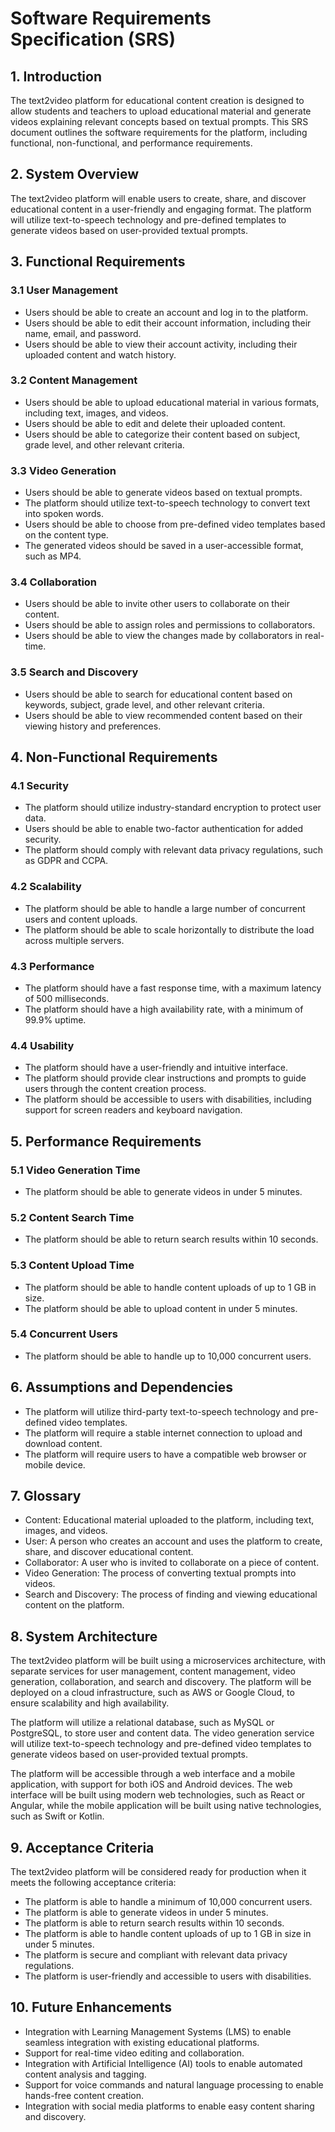 # Software Requirements Specification (SRS)

## 1. Introduction

The text2video platform for educational content creation is designed to allow students and teachers to upload educational material and generate videos explaining relevant concepts based on textual prompts. This SRS document outlines the software requirements for the platform, including functional, non-functional, and performance requirements.

## 2. System Overview

The text2video platform will enable users to create, share, and discover educational content in a user-friendly and engaging format. The platform will utilize text-to-speech technology and pre-defined templates to generate videos based on user-provided textual prompts.

## 3. Functional Requirements

### 3.1 User Management

* Users should be able to create an account and log in to the platform.
* Users should be able to edit their account information, including their name, email, and password.
* Users should be able to view their account activity, including their uploaded content and watch history.

### 3.2 Content Management

* Users should be able to upload educational material in various formats, including text, images, and videos.
* Users should be able to edit and delete their uploaded content.
* Users should be able to categorize their content based on subject, grade level, and other relevant criteria.

### 3.3 Video Generation

* Users should be able to generate videos based on textual prompts.
* The platform should utilize text-to-speech technology to convert text into spoken words.
* Users should be able to choose from pre-defined video templates based on the content type.
* The generated videos should be saved in a user-accessible format, such as MP4.

### 3.4 Collaboration

* Users should be able to invite other users to collaborate on their content.
* Users should be able to assign roles and permissions to collaborators.
* Users should be able to view the changes made by collaborators in real-time.

### 3.5 Search and Discovery

* Users should be able to search for educational content based on keywords, subject, grade level, and other relevant criteria.
* Users should be able to view recommended content based on their viewing history and preferences.

## 4. Non-Functional Requirements

### 4.1 Security

* The platform should utilize industry-standard encryption to protect user data.
* Users should be able to enable two-factor authentication for added security.
* The platform should comply with relevant data privacy regulations, such as GDPR and CCPA.

### 4.2 Scalability

* The platform should be able to handle a large number of concurrent users and content uploads.
* The platform should be able to scale horizontally to distribute the load across multiple servers.

### 4.3 Performance

* The platform should have a fast response time, with a maximum latency of 500 milliseconds.
* The platform should have a high availability rate, with a minimum of 99.9% uptime.

### 4.4 Usability

* The platform should have a user-friendly and intuitive interface.
* The platform should provide clear instructions and prompts to guide users through the content creation process.
* The platform should be accessible to users with disabilities, including support for screen readers and keyboard navigation.

## 5. Performance Requirements

### 5.1 Video Generation Time

* The platform should be able to generate videos in under 5 minutes.

### 5.2 Content Search Time

* The platform should be able to return search results within 10 seconds.

### 5.3 Content Upload Time

* The platform should be able to handle content uploads of up to 1 GB in size.
* The platform should be able to upload content in under 5 minutes.

### 5.4 Concurrent Users

* The platform should be able to handle up to 10,000 concurrent users.

## 6. Assumptions and Dependencies

* The platform will utilize third-party text-to-speech technology and pre-defined video templates.
* The platform will require a stable internet connection to upload and download content.
* The platform will require users to have a compatible web browser or mobile device.

## 7. Glossary

* Content: Educational material uploaded to the platform, including text, images, and videos.
* User: A person who creates an account and uses the platform to create, share, and discover educational content.
* Collaborator: A user who is invited to collaborate on a piece of content.
* Video Generation: The process of converting textual prompts into videos.
* Search and Discovery: The process of finding and viewing educational content on the platform.

## 8. System Architecture

The text2video platform will be built using a microservices architecture, with separate services for user management, content management, video generation, collaboration, and search and discovery. The platform will be deployed on a cloud infrastructure, such as AWS or Google Cloud, to ensure scalability and high availability.

The platform will utilize a relational database, such as MySQL or PostgreSQL, to store user and content data. The video generation service will utilize text-to-speech technology and pre-defined video templates to generate videos based on user-provided textual prompts.

The platform will be accessible through a web interface and a mobile application, with support for both iOS and Android devices. The web interface will be built using modern web technologies, such as React or Angular, while the mobile application will be built using native technologies, such as Swift or Kotlin.

## 9. Acceptance Criteria

The text2video platform will be considered ready for production when it meets the following acceptance criteria:

* The platform is able to handle a minimum of 10,000 concurrent users.
* The platform is able to generate videos in under 5 minutes.
* The platform is able to return search results within 10 seconds.
* The platform is able to handle content uploads of up to 1 GB in size in under 5 minutes.
* The platform is secure and compliant with relevant data privacy regulations.
* The platform is user-friendly and accessible to users with disabilities.

## 10. Future Enhancements

* Integration with Learning Management Systems (LMS) to enable seamless integration with existing educational platforms.
* Support for real-time video editing and collaboration.
* Integration with Artificial Intelligence (AI) tools to enable automated content analysis and tagging.
* Support for voice commands and natural language processing to enable hands-free content creation.
* Integration with social media platforms to enable easy content sharing and discovery.